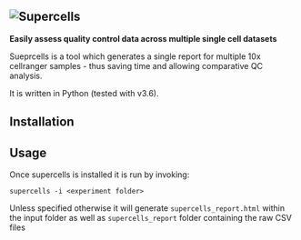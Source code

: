 ![Supercells](https://user-images.githubusercontent.com/9028967/122049119-b81ece00-cdea-11eb-9f13-9f09e20eb537.png)
---
**Easily assess quality control data across multiple single cell datasets**

Sueprcells is a tool which generates a single report for multiple 10x cellranger samples - thus saving time and allowing comparative QC analysis.

It is written in Python (tested with v3.6).

## Installation


## Usage

Once supercells is installed it is run by invoking:

`supercells -i <experiment folder>`

Unless specified otherwise it will generate `supercells_report.html` within the input folder as well as `supercells_report` folder containing the raw CSV files

